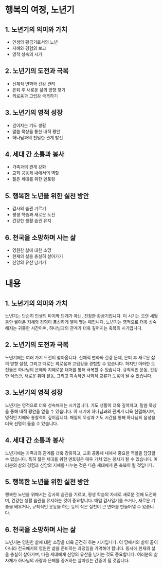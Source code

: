 # 행복의 여정, 노년기

## 1. 노년기의 의미와 가치
   - 인생의 황금기로서의 노년
   - 지혜와 경험의 보고
   - 영적 성숙의 시기

## 2. 노년기의 도전과 극복
   - 신체적 변화와 건강 관리
   - 은퇴 후 새로운 삶의 방향 찾기
   - 외로움과 고립감 극복하기

## 3. 노년기의 영적 성장
   - 깊어지는 기도 생활
   - 말씀 묵상을 통한 내적 평안
   - 하나님과의 친밀한 관계 발전

## 4. 세대 간 소통과 봉사
   - 가족과의 관계 강화
   - 교회 공동체 내에서의 역할
   - 젊은 세대를 위한 멘토링

## 5. 행복한 노년을 위한 실천 방안
   - 감사의 습관 기르기
   - 평생 학습과 새로운 도전
   - 건강한 생활 습관 유지

## 6. 천국을 소망하며 사는 삶
   - 영원한 삶에 대한 소망
   - 현재의 삶을 충실히 살아가기
   - 신앙의 유산 남기기

# 내용

## 1. 노년기의 의미와 가치

노년기는 단순히 인생의 마지막 단계가 아닌, 진정한 황금기입니다. 이 시기는 오랜 세월 동안 쌓아온 지혜와 경험이 풍성하게 열매 맺는 때입니다. 노년기는 영적으로 더욱 성숙해지는 귀중한 시간이며, 하나님과의 관계가 더욱 깊어지는 축복의 시기입니다.

## 2. 노년기의 도전과 극복

노년기에는 여러 가지 도전이 찾아옵니다. 신체적 변화와 건강 문제, 은퇴 후 새로운 삶의 방향 설정, 그리고 때로는 외로움과 고립감을 경험할 수 있습니다. 하지만 이러한 도전들은 하나님의 은혜와 지혜로운 대처를 통해 극복할 수 있습니다. 규칙적인 운동, 건강한 식습관, 새로운 취미 활동, 그리고 지속적인 사회적 교류가 도움이 될 수 있습니다.

## 3. 노년기의 영적 성장

노년기는 영적으로 더욱 성숙해지는 시기입니다. 기도 생활이 더욱 깊어지고, 말씀 묵상을 통해 내적 평안을 얻을 수 있습니다. 이 시기에 하나님과의 관계가 더욱 친밀해지며, 영적인 지혜와 통찰력이 깊어집니다. 매일의 묵상과 기도 시간을 통해 하나님의 음성을 더욱 선명히 들을 수 있습니다.

## 4. 세대 간 소통과 봉사

노년기에는 가족과의 관계를 더욱 강화하고, 교회 공동체 내에서 중요한 역할을 담당할 수 있습니다. 특히 젊은 세대를 위한 멘토링은 매우 가치 있는 봉사가 될 수 있습니다. 여러분의 삶의 경험과 신앙의 지혜를 나누는 것은 다음 세대에게 큰 축복이 될 것입니다.

## 5. 행복한 노년을 위한 실천 방안

행복한 노년을 위해서는 감사의 습관을 기르고, 평생 학습의 자세로 새로운 것에 도전하며, 건강한 생활 습관을 유지하는 것이 중요합니다. 매일 감사일기를 쓰거나, 새로운 기술을 배우거나, 규칙적인 운동을 하는 등의 작은 실천이 큰 변화를 만들어낼 수 있습니다.

## 6. 천국을 소망하며 사는 삶

노년기는 영원한 삶에 대한 소망을 더욱 굳건히 하는 시기입니다. 이 땅에서의 삶이 끝이 아니라 천국에서의 영원한 삶을 준비하는 과정임을 기억해야 합니다. 동시에 현재의 삶을 충실히 살아가며, 다음 세대에게 신앙의 유산을 남기는 것도 중요합니다. 여러분의 삶 자체가 하나님의 사랑과 은혜를 증거하는 살아있는 간증이 될 것입니다.


